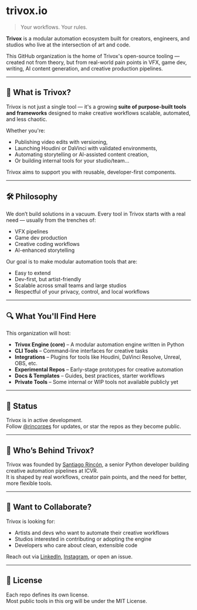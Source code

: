 # trivox.io

> Your workflows. Your rules.

**Trivox** is a modular automation ecosystem built for creators, engineers, and studios who live at the intersection of art and code.

This GitHub organization is the home of Trivox's open-source tooling — created not from theory, but from real-world pain points in VFX, game dev, writing, AI content generation, and creative production pipelines.

---

## 🎯 What is Trivox?

Trivox is not just a single tool — it's a growing **suite of purpose-built tools and frameworks** designed to make creative workflows scalable, automated, and less chaotic.

Whether you're:
- Publishing video edits with versioning,
- Launching Houdini or DaVinci with validated environments,
- Automating storytelling or AI-assisted content creation,
- Or building internal tools for your studio/team...

Trivox aims to support you with reusable, developer-first components.

---

## 🛠 Philosophy

We don’t build solutions in a vacuum. Every tool in Trivox starts with a real need — usually from the trenches of:

- VFX pipelines  
- Game dev production  
- Creative coding workflows  
- AI-enhanced storytelling  

Our goal is to make modular automation tools that are:
- Easy to extend
- Dev-first, but artist-friendly
- Scalable across small teams and large studios
- Respectful of your privacy, control, and local workflows

---

## 🔍 What You'll Find Here

This organization will host:

- **Trivox Engine (core)** – A modular automation engine written in Python  
- **CLI Tools** – Command-line interfaces for creative tasks  
- **Integrations** – Plugins for tools like Houdini, DaVinci Resolve, Unreal, OBS, etc.  
- **Experimental Repos** – Early-stage prototypes for creative automation  
- **Docs & Templates** – Guides, best practices, starter workflows  
- **Private Tools** – Some internal or WIP tools not available publicly yet

---

## 🚧 Status

Trivox is in active development.  
Follow [@rincorpes](https://github.com/rincorpes) for updates, or star the repos as they become public.

---

## 👥 Who’s Behind Trivox?

Trivox was founded by [Santiago Rincón](https://github.com/rincorpes), a senior Python developer building creative automation pipelines at ICVR.  
It is shaped by real workflows, creator pain points, and the need for better, more flexible tools.

---

## 🤝 Want to Collaborate?

Trivox is looking for:
- Artists and devs who want to automate their creative workflows  
- Studios interested in contributing or adopting the engine  
- Developers who care about clean, extensible code  

Reach out via [LinkedIn](https://linkedin.com/in/...), [Instagram](https://instagram.com/...), or open an issue.

---

## 📜 License

Each repo defines its own license.  
Most public tools in this org will be under the MIT License.
